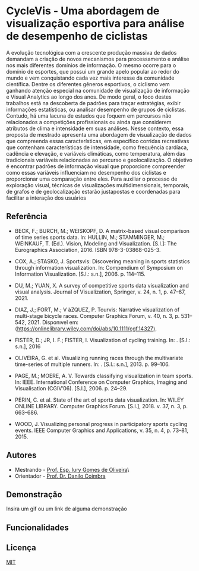 
# CycleVis - Uma abordagem de visualização esportiva para análise de desempenho de ciclistas 

A evolução tecnológica com a crescente produção massiva de dados demandam a criação
de novos mecanismos para processamento e análise nos mais diferentes domínios de informação. O mesmo ocorre para o domínio de esportes, que possui um grande apelo popular ao redor do mundo e vem conquistando cada vez mais interesse da comunidade científica. Dentre os diferentes gêneros esportivos, o ciclismo vem ganhando atenção especial na comunidade de visualização de informação e Visual Analytics ao longo dos anos. De modo geral, o foco destes trabalhos está na descoberta de padrões para traçar estratégias, exibir informações estatísticas, ou analisar desempenho de grupos de ciclistas. Contudo, há uma lacuna de estudos que foquem em percursos não relacionados a competições profissionais ou ainda que considerem atributos de clima e intensidade em suas análises. Nesse contexto, essa proposta de mestrado apresenta uma abordagem de visualização de dados que compreenda essas características, em específico corridas recreativas que contenham características de intensidade, como frequência cardíaca, cadência e elevação, e variáveis climáticas, como temperatura, além das tradicionais variáveis relacionadas ao
percurso e geolocalização. O objetivo é encontrar padrões de informação visual que proporcione compreender como essas variáveis influenciam no desempenho dos ciclistas e proporcionar uma comparação entre eles. Para auxiliar o processo de exploração visual, técnicas de visualizações multidimensionais, temporais, de grafos e de geolocalização estarão justapostas e coordenadas para facilitar a interação dos usuários


## Referência

 - BECK, F.; BURCH, M.; WEISKOPF, D. A matrix-based visual comparison of time series sports data. In: HULLIN, M.; STAMMINGER, M.; WEINKAUF, T. (Ed.). Vision, Modeling and Visualization. [S.l.]: The Eurographics Association, 2016. ISBN 978-3-03868-025-3.

 - COX, A.; STASKO, J. Sportsvis: Discovering meaning in sports statistics through information visualization. In: Compendium of Symposium on Information Visualization. [S.l.: s.n.], 2006. p. 114–115.

- DU, M.; YUAN, X. A survey of competitive sports data visualization and visual analysis. Journal of Visualization, Springer, v. 24, n. 1, p. 47–67, 2021.

- DIAZ, J.; FORT, M.; V ́aZQUEZ, P. Tourvis: Narrative visualization of multi-stage bicycle races. Computer Graphics Forum, v. 40, n. 3, p. 531–542, 2021. Disponıvel em: ⟨https://onlinelibrary.wiley.com/doi/abs/10.1111/cgf.14327⟩.

- FISTER, D.; JR, I. F.; FISTER, I. Visualization of cycling training. In: . [S.l.: s.n.], 2016

- OLIVEIRA, G. et al. Visualizing running races through the multivariate time-series of multiple runners. In: . [S.l.: s.n.], 2013. p. 99–106.

- PAGE, M.; MOERE, A. V. Towards classifying visualization in team sports. In: IEEE. International Conference on Computer Graphics, Imaging and Visualisation (CGIV’06). [S.l.], 2006. p. 24–29.

- PERIN, C. et al. State of the art of sports data visualization. In: WILEY ONLINE LIBRARY. Computer Graphics Forum. [S.l.], 2018. v. 37, n. 3, p. 663–686.

- WOOD, J. Visualizing personal progress in participatory sports cycling events. IEEE Computer Graphics and Applications, v. 35, n. 4, p. 73–81, 2015.
## Autores

- Mestrando - [Prof. Esp. Iury Gomes de Oliveira](https://github.com/iurygdeoliveira)\
- Orientador - [Prof. Dr. Danilo Coimbra](http://lattes.cnpq.br/9590398895954821)


## Demonstração

Insira um gif ou um link de alguma demonstração


## Funcionalidades


    
## Licença

[MIT](https://choosealicense.com/licenses/mit/)



